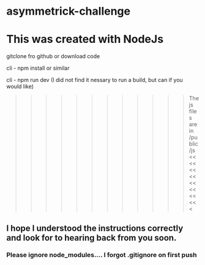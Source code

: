 # asymmetrick-challenge

# This was created with NodeJs

gitclone fro github or download code

cli - npm install or similar

cli - npm run dev (I did not find it nessary to run a build, but can if you would like)

>>>>>>>>>>>> The js files are in /public/js <<<<<<<<<<<<<<<<<

## I hope I understood the instructions correctly and look for to hearing back from you soon.


### Please ignore node_modules.... I forgot .gitignore on first push 
